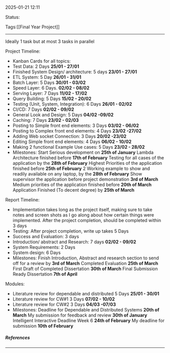 2025-01-21 12:11

Status:

Tags:[[Final Year Project]]

---
Ideally 1 task but at most 3 tasks in parallel

Project Timeline:
- Kanban Cards for all topics: 
- Test Data: 2 Days **25/01 - 27/01**
- Finished System Design/ architecture: 5 days **23/01 - 27/01**
- ETL System: 5 Day **26/01 - 31/01**
- Batch Layer: 5 Days **30/01 - 03/02**
- Speed Layer: 6 Days. **02/02 - 08/02**
- Serving Layer: 7 Days **11/02 - 17/02**
- Query Building: 5 Days **15/02 - 20/02**
- Testing (Unit, System, Integration): 6 Days  **26/01 - 02/02**
- CI/CD: 7 Days **02/02 - 09/02**
- General Look and Design: 5 Days  **04/02 -09/02**
- Caching: 7 Days **23/02 - 02/03**
- Posting to Simple front end elements: 3 Days  **03/02 - 06/02**
- Posting to Complex front end elements: 4 Days **23/02 -27/02**
- Adding Web socket Connection: 3 Days  **20/02 -23/02**
- Editing Simple front end elements: 4 Days **06/02 - 10/02**
- Making 2 functional Example Use cases: 5 Days  **23/02 - 28/02**
- Milestones:
	Start Serious development on **25th of January**
	Lambda Architecture finished before **17th of February**
	Testing for all cases of the application by the **28th of February**
	Highest Priorities of the application finished before **25th of February**
	2 Working example to show and readily available on any laptop, by the **28th of February**
	Show supervisor the application before project demonstration **3rd of March**
	Medium priorities of the application finished before **20th of March**
	Application Finished (To decent degree) by **25th of March**


Report Timeline:
- Implementation takes long as the project itself, making sure to take notes and screen shots as I go along about how certain things were implemented. After the project completion, should be completed within 3 days
- Testing: After project completion, write up takes 5 Days
- Success and Evaluation: 3 days 
- Introduction/ abstract and Research: 7 days **02/02 - 09/02**
- System Requirements: 2 Days 
- System design: 6 Days
- Milestones:
	Finish Introduction, Abstract and research section to send off for a review by **3rd of March**
	Completed Evaluation **25th of March**
	First Draft of Completed Dissertation **30th of March**
	Final Submission Ready Dissertation **7th of April**

Modules:
- Literature review for dependable and distributed 5 Days **25/01 - 30/01**
- Literature review for CW#1 3 Days **07/02 - 10/02**
- Literature review for CW#2 3 Days  **04/03 -07/03**
- Milestones:
  Deadline for Dependable and Distributed Systems **20th of March**
  My submission for feedback and review **30th of January**
  Intelligent Interactive Deadline Week 6 **24th of February**
  My deadline for submission **10th of February**
  
  

##### References
----
